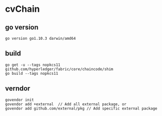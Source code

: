 # cvChain

## go version

`go version go1.10.3 darwin/amd64`

## build

```
go get -u --tags nopkcs11 github.com/hyperledger/fabric/core/chaincode/shim
go build --tags nopkcs11
```
## verndor

```
govendor init
govendor add +external  // Add all external package, or
govendor add github.com/external/pkg // Add specific external package
```